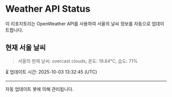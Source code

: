 
# Weather API Status

이 리포지토리는 OpenWeather API를 사용하여 서울의 날씨 정보를 자동으로 업데이트합니다.

## 현재 서울 날씨
> 서울의 현재 날씨: overcast clouds, 온도: 19.84°C, 습도: 71%

⏳ 업데이트 시간: 2025-10-03 13:32:45 (UTC)

---
자동 업데이트 봇에 의해 관리됩니다.

